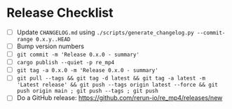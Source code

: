 # Release Checklist

* [ ] Update `CHANGELOG.md` using `./scripts/generate_changelog.py --commit-range 0.x.y..HEAD`
* [ ] Bump version numbers
* [ ] `git commit -m 'Release 0.x.0 - summary'`
* [ ] `cargo publish --quiet -p re_mp4`
* [ ] `git tag -a 0.x.0 -m 'Release 0.x.0 - summary'`
* [ ] `git pull --tags && git tag -d latest && git tag -a latest -m 'Latest release' && git push --tags origin latest --force && git push origin main ; git push --tags ; git push`
* [ ] Do a GitHub release: https://github.com/rerun-io/re_mp4/releases/new

